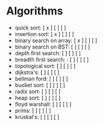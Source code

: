 # Algorithms

- quick sort: [ x ] [ ] [ ]
- insertion sort: [ x ] [ ] [ ]
- binary search on array: [ x ] [ ] [ ]
- binary search on BST: [ ] [ ] [ ]
- depth first search: [ ] [ ] [ ]
- breadth first search: : [ ] [ ] [ ]
- topological sort: [ ] [ ] [ ]
- dijkstra's: [ ] [ ] [ ]
- bellman ford: [ ] [ ] [ ]
- bucket sort: [ ] [ ] [ ]
- radix sort: [ ] [ ] [ ]
- heap sort: [ ] [ ] [ ]
- floyd warshall: [ ] [ ] [ ]
- prims: [ ] [ ] [ ]
- kruskal's: [ ] [ ] [ ]
